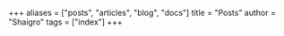 +++
aliases = ["posts", "articles", "blog", "docs"]
title = "Posts"
author = "Shaigro"
tags = ["index"]
+++
